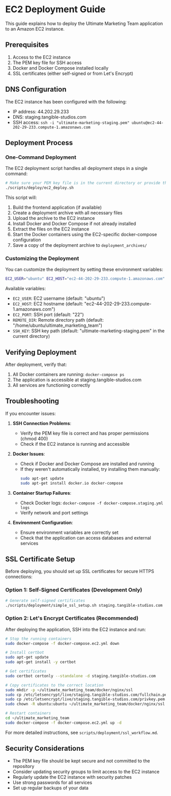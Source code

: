 # EC2 Deployment Guide

This guide explains how to deploy the Ultimate Marketing Team application to an Amazon EC2 instance.

## Prerequisites

1. Access to the EC2 instance
2. The PEM key file for SSH access
3. Docker and Docker Compose installed locally
4. SSL certificates (either self-signed or from Let's Encrypt)

## DNS Configuration

The EC2 instance has been configured with the following:
- IP address: 44.202.29.233
- DNS: staging.tangible-studios.com
- SSH access: `ssh -i "ultimate-marketing-staging.pem" ubuntu@ec2-44-202-29-233.compute-1.amazonaws.com`

## Deployment Process

### One-Command Deployment

The EC2 deployment script handles all deployment steps in a single command:

```bash
# Make sure your PEM key file is in the current directory or provide the full path
./scripts/deploy/ec2_deploy.sh
```

This script will:
1. Build the frontend application (if available)
2. Create a deployment archive with all necessary files
3. Upload the archive to the EC2 instance
4. Install Docker and Docker Compose if not already installed
5. Extract the files on the EC2 instance
6. Start the Docker containers using the EC2-specific docker-compose configuration
7. Save a copy of the deployment archive to `deployment_archives/`

### Customizing the Deployment

You can customize the deployment by setting these environment variables:

```bash
EC2_USER="ubuntu" EC2_HOST="ec2-44-202-29-233.compute-1.amazonaws.com" SSH_KEY="path/to/ultimate-marketing-staging.pem" ./scripts/deploy/ec2_deploy.sh
```

Available variables:
- `EC2_USER`: EC2 username (default: "ubuntu")
- `EC2_HOST`: EC2 hostname (default: "ec2-44-202-29-233.compute-1.amazonaws.com")
- `EC2_PORT`: SSH port (default: "22")
- `REMOTE_DIR`: Remote directory path (default: "/home/ubuntu/ultimate_marketing_team")
- `SSH_KEY`: SSH key path (default: "ultimate-marketing-staging.pem" in the current directory)

## Verifying Deployment

After deployment, verify that:
1. All Docker containers are running: `docker-compose ps`
2. The application is accessible at staging.tangible-studios.com
3. All services are functioning correctly

## Troubleshooting

If you encounter issues:

1. **SSH Connection Problems**: 
   - Verify the PEM key file is correct and has proper permissions (chmod 400)
   - Check if the EC2 instance is running and accessible

2. **Docker Issues**: 
   - Check if Docker and Docker Compose are installed and running
   - If they weren't automatically installed, try installing them manually:
     ```bash
     sudo apt-get update
     sudo apt-get install docker.io docker-compose
     ```

3. **Container Startup Failures**: 
   - Check Docker logs: `docker-compose -f docker-compose.staging.yml logs`
   - Verify network and port settings

4. **Environment Configuration**: 
   - Ensure environment variables are correctly set
   - Check that the application can access databases and external services

## SSL Certificate Setup

Before deploying, you should set up SSL certificates for secure HTTPS connections:

### Option 1: Self-Signed Certificates (Development Only)

```bash
# Generate self-signed certificates
./scripts/deployment/simple_ssl_setup.sh staging.tangible-studios.com
```

### Option 2: Let's Encrypt Certificates (Recommended)

After deploying the application, SSH into the EC2 instance and run:

```bash
# Stop the running containers
sudo docker-compose -f docker-compose.ec2.yml down

# Install certbot
sudo apt-get update
sudo apt-get install -y certbot

# Get certificates
sudo certbot certonly --standalone -d staging.tangible-studios.com

# Copy certificates to the correct location
sudo mkdir -p ~/ultimate_marketing_team/docker/nginx/ssl
sudo cp /etc/letsencrypt/live/staging.tangible-studios.com/fullchain.pem ~/ultimate_marketing_team/docker/nginx/ssl/staging.tangible-studios.com.crt
sudo cp /etc/letsencrypt/live/staging.tangible-studios.com/privkey.pem ~/ultimate_marketing_team/docker/nginx/ssl/staging.tangible-studios.com.key
sudo chown -R ubuntu:ubuntu ~/ultimate_marketing_team/docker/nginx/ssl

# Restart containers
cd ~/ultimate_marketing_team
sudo docker-compose -f docker-compose.ec2.yml up -d
```

For more detailed instructions, see `scripts/deployment/ssl_workflow.md`.

## Security Considerations

- The PEM key file should be kept secure and not committed to the repository
- Consider updating security groups to limit access to the EC2 instance
- Regularly update the EC2 instance with security patches
- Use strong passwords for all services
- Set up regular backups of your data